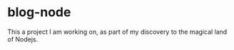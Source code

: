 # blog-node
This a project I am working on, as part of my discovery to the magical land of Nodejs.

